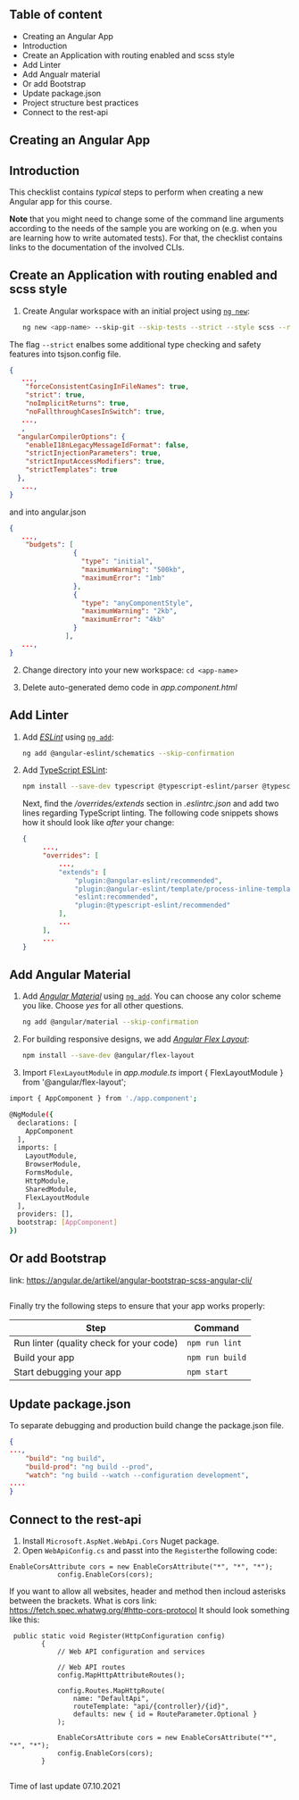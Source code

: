 ## Table of content
* Creating an Angular App
* Introduction
* Create an Application with routing enabled and scss style
* Add Linter
* Add Angualr material
* Or add Bootstrap
* Update package.json
* Project structure best practices
* Connect to the rest-api


## Creating an Angular App

## Introduction

This checklist contains *typical* steps to perform when creating a new Angular app for this course.

**Note** that you might need to change some of the command line arguments according to the needs of the sample you are working on (e.g. when you are learning how to write automated tests). For that, the checklist contains links to the documentation of the involved CLIs.

## Create an Application with routing enabled and scss style

1. Create Angular workspace with an initial project using [`ng new`](https://angular.io/cli/new):

   ```bash
   ng new <app-name> --skip-git --skip-tests --strict --style scss --routing
   ```
The flag `--strict` enalbes some additional type checking and safety features into tsjson.config file. 
``` json
{
   ...,
    "forceConsistentCasingInFileNames": true,
    "strict": true,
    "noImplicitReturns": true,
    "noFallthroughCasesInSwitch": true,
   ...,
   ,
  "angularCompilerOptions": {
    "enableI18nLegacyMessageIdFormat": false,
    "strictInjectionParameters": true,
    "strictInputAccessModifiers": true,
    "strictTemplates": true
  },
   ...,
}
```
and into angular.json
```json
{
   ...,
    "budgets": [
                {
                  "type": "initial",
                  "maximumWarning": "500kb",
                  "maximumError": "1mb"
                },
                {
                  "type": "anyComponentStyle",
                  "maximumWarning": "2kb",
                  "maximumError": "4kb"
                }
              ],
   ...,
}
```
2. Change directory into your new workspace: `cd <app-name>`

3. Delete auto-generated demo code in *app.component.html*

## Add Linter

1. Add [*ESLint*](https://eslint.org/) using [`ng add`](https://github.com/angular-eslint/angular-eslint#quick-start-with-angular-v12-and-later):

   ```bash
   ng add @angular-eslint/schematics --skip-confirmation
   ```

2. Add [TypeScript ESLint](https://github.com/typescript-eslint/typescript-eslint#readme):

   ```bash
   npm install --save-dev typescript @typescript-eslint/parser @typescript-eslint/eslint-plugin
   ```

   Next, find the */overrides/extends* section in *.eslintrc.json* and add two lines regarding TypeScript linting. The following code snippets shows how it should look like *after* your change:

   ```json
   {
        ...,
        "overrides": [
            ...,
            "extends": [
                "plugin:@angular-eslint/recommended",
                "plugin:@angular-eslint/template/process-inline-templates",
                "eslint:recommended",
                "plugin:@typescript-eslint/recommended"
            ],
            ...
        ],
        ...
   }
   ```

## Add Angular Material

1. Add [*Angular Material*](https://material.angular.io/) using [`ng add`](https://material.angular.io/guide/getting-started). You can choose any color scheme you like. Choose *yes* for all other questions.

    ```bash
    ng add @angular/material --skip-confirmation
    ```

2. For building responsive designs, we add [*Angular Flex Layout*](https://github.com/angular/flex-layout):

    ```bash
    npm install --save-dev @angular/flex-layout
    ```

3. Import `FlexLayoutModule` in *app.module.ts*
import { FlexLayoutModule } from '@angular/flex-layout';

```bash
import { AppComponent } from './app.component';

@NgModule({
  declarations: [
    AppComponent
  ],
  imports: [
    LayoutModule,
    BrowserModule,
    FormsModule,
    HttpModule,
    SharedModule,
    FlexLayoutModule
  ],
  providers: [],
  bootstrap: [AppComponent]
})
```
 ## Or add Bootstrap
 link: https://angular.de/artikel/angular-bootstrap-scss-angular-cli/
 
 ##
 Finally try the following steps to ensure that your app works properly:

| Step                                     | Command         |
| ---------------------------------------- | --------------- |
| Run linter (quality check for your code) | `npm run lint`  |
| Build your app                           | `npm run build` |
| Start debugging your app                 | `npm start`     |
    
## Update package.json
To separate debugging and production build change the package.json file.

```json
{
...,
    "build": "ng build",
    "build-prod": "ng build --prod",
    "watch": "ng build --watch --configuration development",
....
}
```

## Connect to the rest-api

1. Install `Microsoft.AspNet.WebApi.Cors` Nuget package.
2. Open `WebApiConfig.cs` and passt into the `Register`the following code:
```
EnableCorsAttribute cors = new EnableCorsAttribute("*", "*", "*");
            config.EnableCors(cors);
```
If you want to allow all websites, header and method then incloud asterisks between the brackets.
What is cors link: https://fetch.spec.whatwg.org/#http-cors-protocol
It should look something like this:
```
 public static void Register(HttpConfiguration config)
        {
            // Web API configuration and services

            // Web API routes
            config.MapHttpAttributeRoutes();

            config.Routes.MapHttpRoute(
                name: "DefaultApi",
                routeTemplate: "api/{controller}/{id}",
                defaults: new { id = RouteParameter.Optional }
            );

            EnableCorsAttribute cors = new EnableCorsAttribute("*", "*", "*");
            config.EnableCors(cors);
        }
```

 ##
 Time of last update 07.10.2021
 
